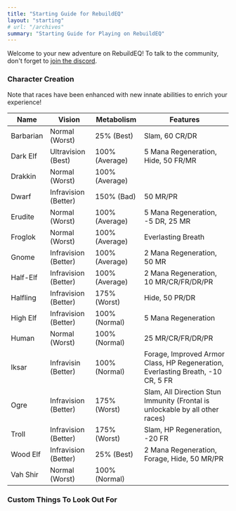 ```yaml
---
title: "Starting Guide for RebuildEQ"
layout: "starting"
# url: "/archives"
summary: "Starting Guide for Playing on RebuildEQ"
---
```


Welcome to your new adventure on RebuildEQ! To talk to the community, don't forget to [join the discord](https://discord.gg/0lwW4DnAyID7E7wi).

### Character Creation

Note that races have been enhanced with new innate abilities to enrich your experience!

Name|Vision|Metabolism|Features
--|--|--|--
Barbarian|Normal (Worst)|25% (Best)|Slam, 60 CR/DR
Dark Elf|Ultravision (Best)|100% (Average)|5 Mana Regeneration, Hide, 50 FR/MR
Drakkin|Normal (Worst)|100% (Average)|
Dwarf|Infravision (Better)|150% (Bad)|50 MR/PR
Erudite|Normal (Worst)|100% (Average)|5 Mana Regeneration, -5 DR, 25 MR
Froglok|Normal (Worst)|100% (Average)|Everlasting Breath
Gnome|Infravision (Better)|100% (Average)|2 Mana Regeneration, 50 MR
Half-Elf|Infravision (Better)|100% (Average)|2 Mana Regeneration, 10 MR/CR/FR/DR/PR
Halfling|Infravision (Better)|175% (Worst)|Hide, 50 PR/DR
High Elf|Infravision (Better)|100% (Normal)|5 Mana Regeneration
Human|Normal (Worst)|100% (Normal)|25 MR/CR/FR/DR/PR
Iksar|Infravisin (Better)|100% (Normal)|Forage, Improved Armor Class, HP Regeneration, Everlasting Breath, -10 CR, 5 FR
Ogre|Infravision (Better)|175% (Worst)|Slam, All Direction Stun Immunity (Frontal is unlockable by all other races)
Troll|Infravision (Better)|175% (Worst)|Slam, HP Regeneration, -20 FR
Wood Elf|Infravision (Better)|25% (Best)|2 Mana Regeneration, Forage, Hide, 50 MR/PR
Vah Shir|Normal (Worst)|100% (Normal)|

### Custom Things To Look Out For
